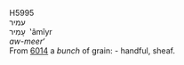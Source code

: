 <body>
  <p>H5995<br>  עמיר  <br> עָמִיר  ‎  ‛âmı̂yr  <br><i>aw-meer‘ </i><br>From <a href="h6014.htm">6014</a>  a <i>bunch</i> of grain: - handful, sheaf.<br></p>
 </body>